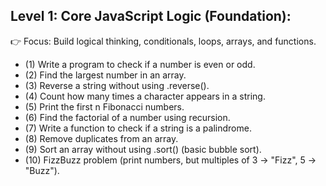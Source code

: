 ## Level 1: Core JavaScript Logic (Foundation):

 👉 Focus: Build logical thinking, conditionals, loops, arrays, and functions.
- (1) Write a program to check if a number is even or odd.
- (2) Find the largest number in an array.
- (3) Reverse a string without using .reverse().
- (4) Count how many times a character appears in a string.
- (5) Print the first n Fibonacci numbers.
- (6) Find the factorial of a number using recursion.
- (7) Write a function to check if a string is a palindrome.
- (8) Remove duplicates from an array.
- (9) Sort an array without using .sort() (basic bubble sort).
- (10) FizzBuzz problem (print numbers, but multiples of 3 → "Fizz", 5 → "Buzz").